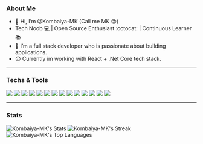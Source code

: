 <!---
Kombaiya-MK/Kombaiya-MK is a ✨ special ✨ repository because its `README.md` (this file) appears on your GitHub profile.
You can click the Preview link to take a look at your changes.
--->

### About Me
- 👋 Hi, I’m @Kombaiya-MK (Call me MK :wink:)
- Tech Noob :computer: | Open Source Enthusiast :octocat: | Continuous Learner :books:
- 👀 I’m a full stack developer who is passionate about building applications.
- :relieved: Currently im working with React + .Net Core tech stack.

----------------------------------------------------------------------------------------------------------

###  Techs & Tools
<img src = "https://img.shields.io/badge/-HTML5-E34F26?style=flat&logo=html5&logoColor=white"> <img src = "https://img.shields.io/badge/-CSS3-1572B6?style=flat&logo=css3&logoColor=white">
<img src="https://img.shields.io/badge/-Bootstrap-563D7C?style=flat&logo=bootstrap&logoColor=white">
<img src="https://img.shields.io/badge/-JavaScript-eed718?style=flat&logo=javascript&logoColor=ffffff">
<img src="https://img.shields.io/badge/-React-000000?style=flat&logo=react&logoColor=00c8ff">
<img src="https://img.shields.io/badge/-MongoDB-4DB33D?style=flat&logo=mongodb&logoColor=FFFFFF">
<img src = "https://img.shields.io/badge/c%23-%23239120.svg?style=for-the-badge&logo=csharp&logoColor=white">
<img src="https://img.shields.io/badge/-MySQL-F29111?style=flat&logo=mysql&logoColor=FFFFFF">
<img src="http://img.shields.io/badge/-Git-F1502F?style=flat&logo=git&logoColor=FFFFFF">
<img src="http://img.shields.io/badge/-Github-000000?style=flat&logo=github&logoColor=FFFFFF">
<img src="http://img.shields.io/badge/-VS%20Code-007ACC?style=flat&logo=visual%20studio%20code&logoColor=white">
<img src="http://img.shields.io/badge/-Java-F89820?style=flat&logo=java&logoColor=white"> <img src="https://img.shields.io/badge/-C%20&%20C++-659ad2?style=flat&logo=c%2B%2B&logoColor=ffffff"> <img src="https://img.shields.io/badge/-Python-black?style=flat&logo=python&logoColor=white">


--------------------------------------------------------------------------------------------------------------------------------------------------------------------
### Stats
![Kombaiya-MK's Stats](https://github-readme-stats.vercel.app/api?username=Kombaiya-MK&theme=vue-dark&show_icons=true&hide_border=true&count_private=true)
![Kombaiya-MK's Streak](https://github-readme-streak-stats.herokuapp.com/?user=Kombaiya-MK&theme=vue-dark&hide_border=true)
![Kombaiya-MK's Top Languages](https://github-readme-stats.vercel.app/api/top-langs/?username=Kombaiya-MK&theme=vue-dark&show_icons=true&hide_border=true&layout=compact)
